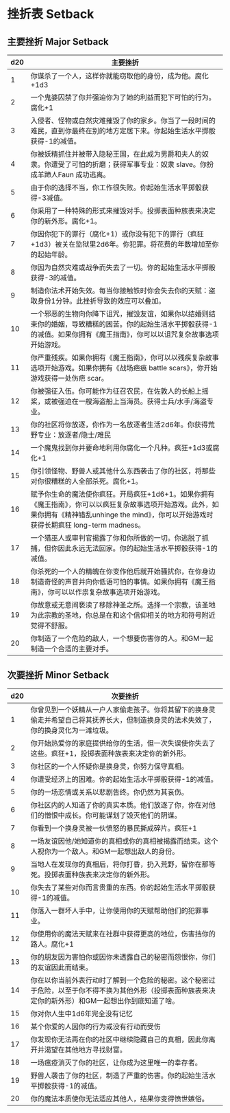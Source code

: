 # 挫折表 Setback

## 主要挫折 Major Setback

<table>
<thead>
<tr class="header">
<th>d20</th>
<th>主要挫折</th>
</tr>
</thead>
<tbody>
<tr class="odd">
<td>1</td>
<td>你谋杀了一个人，这样你就能窃取他的身份，成为他。腐化+1d3</td>
</tr>
<tr class="even">
<td>2</td>
<td>一个鬼婆囚禁了你并强迫你为了她的利益而犯下可怕的行为。腐化+1</td>
</tr>
<tr class="odd">
<td>3</td>
<td>入侵者、怪物或自然灾难摧毁了你的家乡。你当了一段时间的难民，直到你最终在别的地方定居下来。你起始生活水平掷骰获得-1的减值。</td>
</tr>
<tr class="even">
<td>4</td>
<td>你被妖精抓住并被带入隐秘王国，在此成为男爵和夫人的奴隶。你遭受了可怕的折磨；获得军事专业：奴隶
slave。你扮成羊蹄人Faun 成功逃离。</td>
</tr>
<tr class="odd">
<td>5</td>
<td>由于你的选择不当，你工作很失败。你起始生活水平掷骰获得-3减值。</td>
</tr>
<tr class="even">
<td>6</td>
<td>你采用了一种特殊的形式来摧毁对手。投掷表面种族表来决定你的新外形。腐化+1。</td>
</tr>
<tr class="odd">
<td>7</td>
<td>你因你犯下的罪行（腐化+1）或你没有犯下的罪行（疯狂+1d3）被关在监狱里2d6年。你犯罪。将花费的年数增加至你的起始年龄。</td>
</tr>
<tr class="even">
<td>8</td>
<td>你因为自然灾难或战争而失去了一切。你的起始生活水平掷骰获得-3的减值。</td>
</tr>
<tr class="odd">
<td>9</td>
<td>制造你法术开始失效。每当你接触铁时你会失去你的天赋：盗取身份1分钟。此挫折导致的效应可以叠加。</td>
</tr>
<tr class="even">
<td>10</td>
<td>一个邪恶的生物向你降下诅咒，摧毁友谊，如果你以结婚则结束你的婚姻，导致糟糕的困苦。你的起始生活水平掷骰获得-1的减值。如果你拥有《魔王指南》，你可以以诅咒复杂故事选项开始游戏。</td>
</tr>
<tr class="odd">
<td>11</td>
<td>你严重残疾。如果你拥有《魔王指南》，你可以以残疾复杂故事选项开始游戏。如果你拥有《战场疤痕
battle scars》，你开始游戏获得一处伤疤 scar。</td>
</tr>
<tr class="even">
<td>12</td>
<td>你被强征入伍。你可能作为征召农民，在佐敦人的长船上摇桨，或被强迫在一艘海盗船上当海员。获得士兵/水手/海盗专业。</td>
</tr>
<tr class="odd">
<td>13</td>
<td>你的社区将你放逐，你作为一名放逐者生活2d6年。你获得荒野专业：放逐者/隐士/难民</td>
</tr>
<tr class="even">
<td>14</td>
<td>一个魔鬼找到你并要命地利用你腐化一个凡种。疯狂+1d3或腐化+1</td>
</tr>
<tr class="odd">
<td>15</td>
<td>你引领怪物、野兽人或其他什么东西袭击了你的社区，将那些对你很糟糕的人全部杀死。腐化+1。</td>
</tr>
<tr class="even">
<td>16</td>
<td>赋予你生命的魔法使你疯狂。开局疯狂+1d6+1。如果你拥有《魔王指南》，你可以以疯狂复杂故事选项开始游戏。此外，如果你拥有《精神错乱unhinge
the mind》，你可以开始游戏时获得长期疯狂 long-term madness。</td>
</tr>
<tr class="odd">
<td>17</td>
<td>一个猎巫人或审判官揭露了你和你所做的一切。你逃脱了抓捕，但你因此永远无法回家。你的起始生活水平掷骰获得-1的减值。</td>
</tr>
<tr class="even">
<td>18</td>
<td>你杀死的一个人的精魄在你变作他后就开始骚扰你，在你身边制造奇怪的声音并向你低语可怕的事情。如果你拥有《魔王指南》，你可以以作祟复杂故事选项开始游戏。</td>
</tr>
<tr class="odd">
<td>19</td>
<td>你故意或无意间亵渎了移除神圣之所。选择一个宗教，该圣地为此宗教的圣地，你总是在和这个信仰相关的地方和符号附近觉得不舒服。</td>
</tr>
<tr class="even">
<td>20</td>
<td>你制造了一个危险的敌人，一个想要伤害你的人。和GM一起制造一个合适的主要对手。</td>
</tr>
</tbody>
</table>

## 次要挫折 Minor Setback

<table>
<thead>
<tr class="header">
<th>d20</th>
<th>次要挫折</th>
</tr>
</thead>
<tbody>
<tr class="odd">
<td>1</td>
<td>你曾见到一个妖精从一户人家偷走孩子。你将其留下的换身灵偷走并希望自己将其抚养长大，但制造换身灵的法术失效了，你的换身灵化为一滩垃圾。</td>
</tr>
<tr class="even">
<td>2</td>
<td>你开始热爱你的家庭提供给你的生活，但一次失误使你失去了这些。疯狂+1，投掷表面种族表来决定你的新外形。</td>
</tr>
<tr class="odd">
<td>3</td>
<td>你社区的一个人怀疑你是换身灵，你努力保守真相。</td>
</tr>
<tr class="even">
<td>4</td>
<td>你遭受经济上的困难。你的起始生活水平掷骰获得-1的减值。</td>
</tr>
<tr class="odd">
<td>5</td>
<td>你的一场恋情或关系以悲剧告终。你仍然为其哀伤。</td>
</tr>
<tr class="even">
<td>6</td>
<td>你社区内的人知道了你的真实本质。他们放逐了你，你在对他们的憎恨中成长。你可能谋划了毁灭他们的阴谋。</td>
</tr>
<tr class="odd">
<td>7</td>
<td>你看到一个换身灵被一伙愤怒的暴民撕成碎片。疯狂+1</td>
</tr>
<tr class="even">
<td>8</td>
<td>一场友谊因他/她知道你的真相或你的真相被揭露而结束。这个人视你为一个敌人。和GM一起想出敌人的身份。</td>
</tr>
<tr class="odd">
<td>9</td>
<td>当地人在发现你的真相后，将你打昏，扔入荒野，留你在那等死。投掷表面种族表来决定你的新外形。</td>
</tr>
<tr class="even">
<td>10</td>
<td>你失去了某些对你而言贵重的东西。你的起始生活水平掷骰获得-1的减值。</td>
</tr>
<tr class="odd">
<td>11</td>
<td>你落入一群坏人手中，让你使用你的天赋帮助他们的犯罪事业。</td>
</tr>
<tr class="even">
<td>12</td>
<td>你使用你的魔法天赋来在社群中获得更高的地位，伤害挡你的路人。腐化+1</td>
</tr>
<tr class="odd">
<td>13</td>
<td>你的朋友因为害怕你或因你未透露自己的秘密而怨恨你，你们的友谊因此而结束。</td>
</tr>
<tr class="even">
<td>14</td>
<td>你在以你当前外表行动时了解到一个危险的秘密。这个秘密过于危险，以至于你不得不换为其他外形（投掷表面种族表来决定你的新外形）和GM一起想出你到底知道了啥。</td>
</tr>
<tr class="odd">
<td>15</td>
<td>你对你人生中1d6年完全没有记忆</td>
</tr>
<tr class="even">
<td>16</td>
<td>某个你爱的人因你的行为或没有行动而受伤</td>
</tr>
<tr class="odd">
<td>17</td>
<td>你发现你无法再在你的社区中继续隐藏自己的真相，因此你离开并渴望在其他地方寻找财富。</td>
</tr>
<tr class="even">
<td>18</td>
<td>一场瘟疫消灭了你的社区，让你成为这里唯一的幸存者。</td>
</tr>
<tr class="odd">
<td>19</td>
<td>野兽人袭击了你的社区，制造了严重的伤害。你的起始生活水平掷骰获得-1的减值。</td>
</tr>
<tr class="even">
<td>20</td>
<td>你的魔法本质使你无法适应其他人，结果你变得愤世嫉俗。</td>
</tr>
</tbody>
</table>

